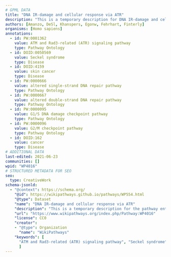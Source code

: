 ```yaml
---
# GPML DATA
title: "DNA IR-damage and cellular response via ATR"
description: "This is a temporary description for DNA IR-damage and cellular response via ATR"
authors: [Amanzo, DeSl, Khanspers, Egonw, Fehrhart, Finterly]
organisms: [Homo sapiens]
annotations:
  - id: PW:0001362
    value: ATM and Rad3-related (ATR) signaling pathway
    type: Pathway Ontology
  - id: DOID:0050569
    value: Seckel syndrome
    type: Disease
  - id: DOID:4159
    value: skin cancer
    type: Disease
  - id: PW:0000666
    value: altered single-strand DNA repair pathway
    type: Pathway Ontology
  - id: PW:0000667
    value: altered double-strand DNA repair pathway
    type: Pathway Ontology
  - id: PW:0000095
    value: G1/S DNA damage checkpoint pathway
    type: Pathway Ontology
  - id: PW:0000096
    value: G2/M checkpoint pathway
    type: Pathway Ontology
  - id: DOID:162
    value: cancer
    type: Disease
# ADDITIONAL DATA
last-edited: 2021-06-23
communities: []
wpid: "WP4016"
# STRUCTURED METADATA FOR SEO
seo:
  type: CreativeWork
schema-jsonld:
  - "@context": https://schema.org/
    "@id": https://wikipathways.github.io/pathways/WP554.html
    "@type": Dataset
    "name": "DNA IR-damage and cellular response via ATR"
    "description": "This is a temporary description for the pathway entitled: DNA IR-damage and cellular response via ATR"
    "url": "https://www.wikipathways.org/index.php/Pathway:WP4016"
    "license": CC0
    "creator":
    - "@type": Organization
      "name": "WikiPathways"
    "keywords": [
      "ATM and Rad3-related (ATR) signaling pathway", "Seckel syndrome", "skin cancer", "altered single-strand DNA repair pathway", "altered double-strand DNA repair pathway", "G1/S DNA damage checkpoint pathway", "G2/M checkpoint pathway", "cancer",
      ]
---
```

